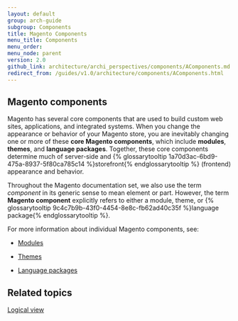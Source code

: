 ```yaml
---
layout: default
group: arch-guide
subgroup: Components
title: Magento Components
menu_title: Components
menu_order:
menu_node: parent
version: 2.0
github_link: architecture/archi_perspectives/components/AComponents.md
redirect_from: /guides/v1.0/architecture/components/AComponents.html
---
```


## Magento components

Magento has several core components that are used to build custom web sites, applications, and integrated systems. When you change the appearance or behavior of your Magento store, you are inevitably changing one or more of these <b>core Magento components</b>, which include <b>modules</b>, <b>themes</b>, and <b>language packages</b>. Together, these core components determine much of server-side and {% glossarytooltip 1a70d3ac-6bd9-475a-8937-5f80ca785c14 %}storefront{% endglossarytooltip %} (frontend) appearance and behavior.

<div class="bs-callout bs-callout-info" id="info">
  <p>Throughout the Magento documentation set, we also use the term <i>component</i> in its generic sense to mean element or part. However, the term <b>Magento component</b> explicitly refers to either a module, theme, or {% glossarytooltip 9c4c7b9b-43f0-4454-8e8c-fb62ad40c35f %}language package{% endglossarytooltip %}.</p>
</div>

For more information about individual Magento components, see:

* <a href="{{page.baseurl}}/architecture/archi_perspectives/components/modules/mod_intro.html">Modules</a>

* <a href="{{page.baseurl}}/frontend-dev-guide/themes/theme-overview.html">Themes</a>

* <a href="{{page.baseurl}}/frontend-dev-guide/translations/xlate.html#m2devgde-xlate-languagepack">Language packages</a>

## Related topics

<a href="{{page.baseurl}}/architecture/archi_perspectives/LogicalView_intro.html">Logical view</a>
